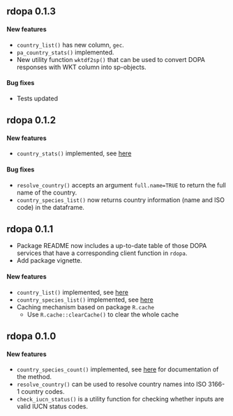 ## rdopa 0.1.3

#### New features

+ `country_list()` has new column, `gec`.
+ `pa_country_stats()` implemented.
+ New utility function `wktdf2sp()` that can be used to convert DOPA
responses with WKT column into sp-objects.

#### Bug fixes

+ Tests updated

## rdopa 0.1.2

#### New features

+ `country_stats()` implemented, see [here](http://dopa-services.jrc.ec.europa.eu/rest/eAdmin/get_country_stats)

#### Bug fixes

+ `resolve_country()` accepts an argument `full.name=TRUE` to return the full
name of the country.
+ `country_species_list()` now returns country information (name and ISO code)
in the dataframe.

## rdopa 0.1.1

+ Package README now includes a up-to-date table of those DOPA services that 
have a corresponding client function in `rdopa`.
+ Add package vignette.

#### New features

+ `country_list()` implemented, see [here](http://dopa-services.jrc.ec.europa.eu/rest/eAdmin/get_country_list)
+ `country_species_list()` implemented, see [here](http://dopa-services.jrc.ec.europa.eu/rest/eAdmin/get_country_species_list) 
+ Caching mechanism based on package `R.cache`
  - Use `R.cache::clearCache()` to clear the whole cache

## rdopa 0.1.0

#### New features

+ `country_species_count()` implemented, see [here](http://dopa-services.jrc.ec.europa.eu/rest/eAdmin/get_country_species_count) 
for documentation of the method.
+ `resolve_country()` can be used to resolve country names into ISO 3166-1 
country codes.
+ `check_iucn_status()` is a utility function for checking whether inputs are valid IUCN status codes.
